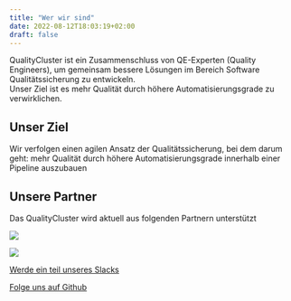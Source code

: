 ```yaml
---
title: "Wer wir sind"
date: 2022-08-12T18:03:19+02:00
draft: false
---
```

QualityCluster ist ein Zusammenschluss von QE-Experten (Quality Engineers), um gemeinsam bessere Lösungen im Bereich Software Qualitätssicherung zu entwickeln.   
Unser Ziel ist es mehr Qualität durch höhere Automatisierungsgrade zu verwirklichen.

Unser Ziel
----------

Wir verfolgen einen agilen Ansatz der Qualitätssicherung, bei dem darum geht: mehr Qualität durch höhere Automatisierungsgrade innerhalb einer Pipeline auszubauen

Unsere Partner
--------------

Das QualityCluster wird aktuell aus folgenden Partnern unterstützt

[![](https://qualitycluster.de/wp-content/uploads/2021/07/Bildschirmfoto202021-06-2320um2010.31.31.png)](boiman.solutions)

[![](https://qualitycluster.de/wp-content/uploads/2021/08/Logo_Klebeposter_2-1024x224.png)](https://www.gs-itcon.de)

[Werde ein teil unseres Slacks](https://join.slack.com/t/quality-cluster/shared_invite/zt-z4usjkj8-k8~inLUSj~NAvSZKXjsYCw)

[Folge uns auf Github](https://join.slack.com/t/quality-cluster/shared_invite/zt-z4usjkj8-k8~inLUSj~NAvSZKXjsYCwhttps://github.com/qualitycluster)

